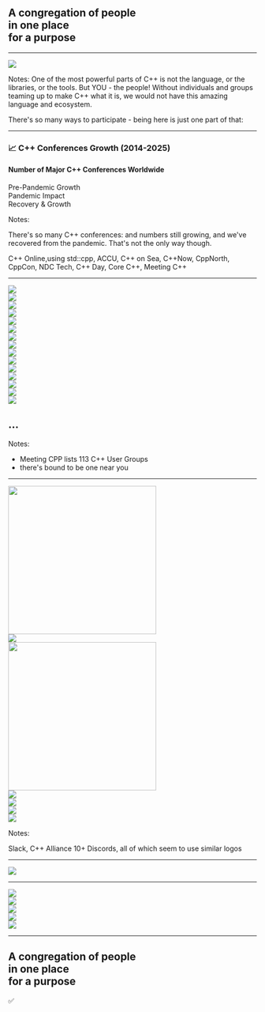 <h2 class=r-fit-text>A congregation of people<br>in one place<br>for a purpose</h2>

<!-- .element: class="r-fit-text" -->

---

<img src="images/audience.jpg" class="r-stretch blur-edges">

Notes:
One of the most powerful parts of C++ is not the language, or the libraries, or the tools. But YOU - the people! Without individuals and groups teaming up to make C++ what it is, we would not have this amazing language and ecosystem.

There's so many ways to participate - being here is just one part of that:

---

### 📈 C++ Conferences Growth (2014-2025)

#### Number of Major C++ Conferences Worldwide

<div class="chart-container">
    <canvas id="conferenceChart"></canvas>
</div>

<div class="legend">
    <div class="legend-item">
        <div class="legend-color" style="background: #667eea;"></div>
        <span>Pre-Pandemic Growth</span>
    </div>
    <div class="legend-item">
        <div class="legend-color" style="background: #ff6b6b;"></div>
        <span>Pandemic Impact</span>
    </div>
    <div class="legend-item">
        <div class="legend-color" style="background: #4ecdc4;"></div>
        <span>Recovery & Growth</span>
    </div>
</div>

Notes:

There's so many C++ conferences: and numbers still growing, and we've recovered from the pandemic. That's not the only way though.

C++ Online,using std::cpp, ACCU, C++ on Sea, C++Now, CppNorth, CppCon, NDC Tech, C++ Day, Core C++, Meeting C++

---

<div class="meets">
<div class="meet"><img src="images/meetup.png"></div>
<div class="meet"><img src="images/meet_berlin.avif"></div>
<div class="meet"><img src="images/meet_colorado.avif"></div>
<div class="meet"><img src="images/meet_madrid.avif"></div>
<div class="meet"><img src="images/meet_chicago.avif"></div>
<div class="meet"><img src="images/meet_auckland.avif"></div>
<div class="meet"><img src="images/meet_london.avif"></div>
<div class="meet"><img src="images/meet_wro.avif"></div>
<div class="meet"><img src="images/meet_oslo.avif"></div>
<div class="meet"><img src="images/meet_karlsruhe.avif"></div>
<div class="meet"><img src="images/meet_belgium.png"></div>
<div class="meet"><img src="images/meet_austin.avif"></div>
<div class="meet"><img src="images/meet_romania.png"></div>
<div class="meet"><img src="images/meet_montreal.avif"></div>
<div class="meet"><img src="images/meet_portland.avif"></div>
<div class="meet"><h2>...</h2></div>
</div>

Notes:

- Meeting CPP lists 113 C++ User Groups
- there's bound to be one near you

---

<img src="images/slack.png" class="blur-edges" width="300px">

<div class="meets">
<div class="meet"></div>
<div class="meet"><img src="images/cpp_alliance_logo.svg"></div>
</div>

<img src="images/discord.png" width="300px">

<div class="meets">
<div class="meet"><img src="images/ISO_C++_Logo.svg.png"></div>
<div class="meet"><img src="images/together_cpp.jpg"></div>
<div class="meet"><img src="images/better_cpp.jpg"></div>
<div class="meet"><img src="images/cpp_central.jpg"></div>
</div>

Notes:

Slack, C++ Alliance
10+ Discords, all of which seem to use similar logos

---

<img src="images/cppreference.png" class="r-stretch blur-edges">

---

<div class="libs">
<div class="lib"><img src="images/cppsh.png"></div>
<div class="lib"><img src="images/wandbox.png"></div>
<div class="lib"><img src="images/online_gdb.png"></div>
<div class="lib"><img src="images/programwiz.png"></div>
<div class="lib"><img src="images/onecompiler.png"></div>
</div>

---

<h2>A congregation of people<br>in one place<br>for a purpose</h2>

<p class="checkmark fragment">✅</p>
